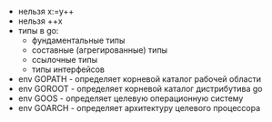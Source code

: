 - нельзя x:=y++
- нельзя ++x
- типы в go:
  - фундаментальные типы
  - составные (агрегированные) типы
  - ссылочные типы
  - типы интерфейсов
- env GOPATH - определяет корневой каталог рабочей области
- env GOROOT - определяет корневой каталог дистрибутива go
- env GOOS - определяет целевую операционную систему
- env GOARCH - определяет архитектуру целевого процессора
